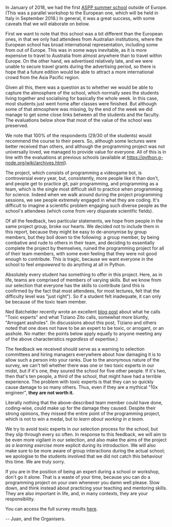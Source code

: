 <!--
.. title: 1st ASPP Asia Pacific evaluation survey
.. slug: 1st-aspp-asia-pacific-evaluation-survey
.. date: 2018-04-09 13:29:53
.. tags: Python,science,conference,programming
.. category: 
.. link: 
.. description: 
.. type: text
.. has_math: no
.. status: published
.. wp-status: publish
-->

<html><body><p>In January of 2018, we had the first <a href="http://python.g-node.org">ASPP summer school</a> outside of Europe. (This was a parallel workshop to the European one, which will be held in Italy in September 2018.) In general, it was a great success, with some caveats that we will elaborate on below.

First we want to note that this school was a bit different than the European ones, in that we only had attendees from Australian institutions, where the European school has broad international representation, including some from out of Europe. This was in some ways inevitable, as it is more expensive to travel to Australia from almost anywhere than to travel within Europe. On the other hand, we advertised relatively late, and we were unable to secure travel grants during the advertising period, so there is hope that a future edition would be able to attract a more international crowd from the Asia Pacific region.

Given all this, there was a question as to whether we would be able to capture the atmosphere of the school, which normally sees the students living together and socialising for basically the whole week. In this case, most students just went home after classes were finished. But although some of that atmosphere was missing, by the end of the week we did manage to get some close links between all the students and the faculty. The evaluations below show that most of the value of the school was preserved.

We note that 100% of the respondents (29/30 of the students) would recommend the course to their peers. So, although some lectures were better received than others, and although the programming project was not universally loved, we managed to provide value for everyone. All of this is in line with the evaluations at previous schools (available at https://python.g-node.org/wiki/archives.html).

The project, which consists of programming a videogame bot, is controversial every year, but, consistently, more people like it than don't, and people get to practice git, pair programming, and programming as a team, which is the single most difficult skill to practice when programming for science. Indeed when we walk around during the project programming sessions, we see people extremely engaged in what they are coding. It's difficult to imagine a scientific problem engaging such diverse people as the school's attendees (which come from very disparate scientific fields).

Of all the feedback, two particular statements, we hope from people in the same project group, broke our hearts. We decided not to include them in this report, because they might be easy to de-anonymise by group members, but they boil down to the following: a group member, by being combative and rude to others in their team, and deciding to essentially complete the project by themselves, ruined the programming project for all of their team members, with some even feeling that they were not good enough to contribute. This is tragic, because we want everyone in the school to feel <em>empowered</em> to do anything at all in Python.

Absolutely every student has something to offer in this project. Here, as in life, teams are comprised of members of varying skills. But we know from our selection that everyone has the skills to contribute (and this is confirmed by the fact that most attendees, for most lectures, felt that the difficulty level was "just right"). So if a student felt inadequate, it can only be because of the toxic team member.

Ned Batchelder recently wrote an excellent <a href="https://nedbatchelder.com/blog/201711/toxic_experts.html">blog post</a> about what he calls "Toxic experts" and what Tiziano Zito calls, somewhat more bluntly, "Arrogant assholes". (In discussions about this post, Tiziano and others noted that one does not have to be an expert to be toxic, or arrogant, or an asshole. No matter: the points below apply equally to anyone meeting any of the above characteristics <em>regardless</em> of expertise.)

The feedback we received should serve as a warning to selection committees and hiring managers everywhere about how damaging it is to allow such a person into your ranks. Due to the anonymous nature of the survey, we can't tell whether there was one or two toxic experts in our midst, but if it's one, they soured the school for five other people. If it's two, then that's ten people, a third of the school, that might have had a terrible experience. The problem with toxic experts is that they can so quickly cause damage to so many others. Thus, even if they are a mythical "10x engineer", <strong>they are not worth it.</strong>

Literally nothing that the above-described team member could have done, coding-wise, could make up for the damage they caused. Despite their strong opinions, they missed the entire point of the programming project, which is not to win a medal, but to <em>learn about working in a team.</em>

We try to avoid toxic experts in our selection process for the school, but they slip through every so often. In response to this feedback, we will aim to be even more vigilant in our selection, and also make the aims of the project <em>as a learning exercise</em> more explicit during its introduction. We will also make sure to be more aware of group interactions during the actual school; we apologise to the students involved that we did not catch this behaviour this time. We are truly sorry.

If you are in the position of being an expert during a school or workshop, don't go it alone. That is a waste of your time, because you can do a programming project on your own whenever you damn well please. Slow down, and think instead about practicing your teaching and mentoring skills. They are also important in life, and, in many contexts, they are your responsibility.

You can access the full survey results <a href="https://python.g-node.org/wiki/_media/evaluation_survey_2018_melbourne.pdf">here</a>.

-- Juan, and the Organisers.</p></body></html>
